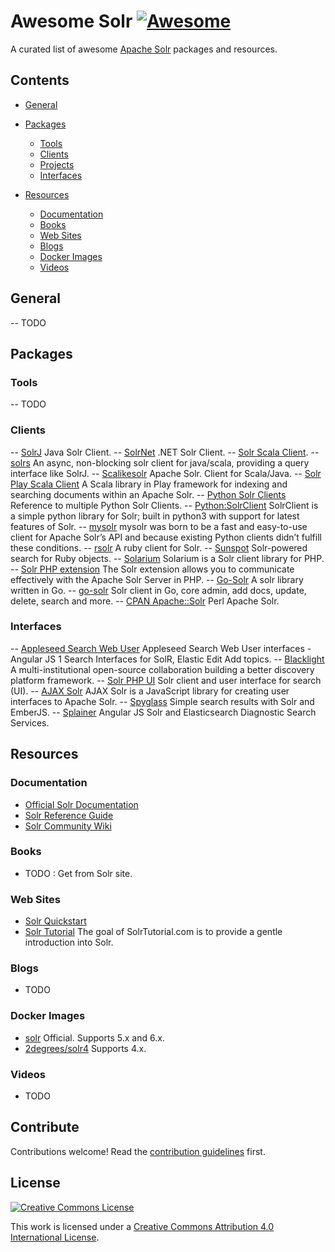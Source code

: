 # Awesome Solr [![Awesome](https://cdn.rawgit.com/sindresorhus/awesome/d7305f38d29fed78fa85652e3a63e154dd8e8829/media/badge.svg)](https://github.com/sindresorhus/awesome)

A curated list of awesome [Apache Solr](http://lucene.apache.org/solr/) packages and resources.

## Contents

- [General](#general)

- [Packages](#packages)
  - [Tools](#tools)
  - [Clients](#clients)
  - [Projects](#projects)
  - [Interfaces](#interfaces)

- [Resources](#resources)
  - [Documentation](#documentation)
  - [Books](#books)
  - [Web Sites](#web-sites)
  - [Blogs](#blogs)
  - [Docker Images](#docker-images)
  - [Videos](#videos)

## General

  -- TODO 

## Packages

### Tools
  -- TODO 

### Clients

  -- [SolrJ](https://cwiki.apache.org/confluence/display/solr/Using+SolrJ) Java Solr Client.
  -- [SolrNet](https://github.com/mausch/SolrNet) .NET Solr Client. 
  -- [Solr Scala Client](https://github.com/takezoe/solr-scala-client).
  -- [solrs](https://github.com/inoio/solrs) An async, non-blocking solr client for java/scala, providing a query interface like SolrJ.
  -- [Scalikesolr](https://github.com/seratch/scalikesolr) Apache Solr. Client for Scala/Java.
  -- [Solr Play Scala Client](https://github.com/Ramzi-Alqrainy/solr-play-scala-client) A Scala library in Play framework for indexing and searching documents within an Apache Solr.
  -- [Python Solr Clients](https://wiki.apache.org/solr/SolPython) Reference to multiple Python Solr Clients. 
  -- [Python:SolrClient](https://github.com/moonlitesolutions/SolrClient) SolrClient is a simple python library for Solr; built in python3 with support for latest features of Solr.
  -- [mysolr](http://mysolr.readthedocs.io/en/latest/) mysolr was born to be a fast and easy-to-use client for Apache Solr’s API and because existing Python clients didn’t fulfill these conditions.
  -- [rsolr](https://github.com/rsolr/rsolr) A ruby client for Solr.
  -- [Sunspot](http://sunspot.github.io/) Solr-powered search for Ruby objects.
  -- [Solarium](http://www.solarium-project.org/) Solarium is a Solr client library for PHP.
  -- [Solr PHP extension](http://php.net/manual/en/intro.solr.php) The Solr extension allows you to communicate effectively with the Apache Solr Server in PHP.
  -- [Go-Solr](https://github.com/rtt/Go-Solr) A solr library written in Go.
  -- [go-solr](https://github.com/vanng822/go-solr) Solr client in Go, core admin, add docs, update, delete, search and more.
  -- [CPAN Apache::Solr](http://search.cpan.org/~markov/Apache-Solr/) Perl Apache Solr.


### Interfaces
  -- [Appleseed Search Web User](https://github.com/Appleseed/search-web-user) Appleseed Search Web User interfaces - Angular JS 1 Search Interfaces for SolR, Elastic Edit
Add topics.
  -- [Blacklight](http://projectblacklight.org/) A multi-institutional open-source collaboration building a better discovery platform framework.
  -- [Solr PHP UI](https://www.opensemanticsearch.org/solr-php-ui/) Solr client and user interface for search (UI).
  -- [AJAX Solr](https://github.com/evolvingweb/ajax-solr) AJAX Solr is a JavaScript library for creating user interfaces to Apache Solr.
  -- [Spyglass](https://github.com/o19s/Spyglass) Simple search results with Solr and EmberJS.
  -- [Splainer](https://github.com/o19s/splainer-search) Angular JS Solr and Elasticsearch Diagnostic Search Services.


## Resources

### Documentation

  - [Official Solr Documentation](http://lucene.apache.org/solr/resources.html#documentation)
  - [Solr Reference Guide](https://cwiki.apache.org/confluence/display/solr/Apache+Solr+Reference+Guide)
  - [Solr Community Wiki](https://wiki.apache.org/solr)

### Books
  - TODO : Get from Solr site. 

### Web Sites

  - [Solr Quickstart](http://lucene.apache.org/solr/quickstart.html) 
  - [Solr Tutorial](http://www.solrtutorial.com/) The goal of SolrTutorial.com is to provide a gentle introduction into Solr.

### Blogs
  - TODO 

### Docker Images
  - [solr](https://hub.docker.com/_/solr/) Official. Supports 5.x and 6.x.
  - [2degrees/solr4](https://github.com/2degrees/docker-solr4) Supports 4.x.

### Videos
  - TODO 

## Contribute

Contributions welcome! Read the [contribution guidelines](contributing.md) first.


## License

[![Creative Commons License](http://i.creativecommons.org/l/by/4.0/88x31.png)](http://creativecommons.org/licenses/by/4.0/)

This work is licensed under a [Creative Commons Attribution 4.0 International License](http://creativecommons.org/licenses/by/4.0/).






